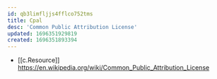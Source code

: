 ```yaml
---
id: qb3limfljjs4fflco752tms
title: Cpal
desc: 'Common Public Attribution License'
updated: 1696351929819
created: 1696351893394
---
```


- [[c.Resource]] https://en.wikipedia.org/wiki/Common_Public_Attribution_License